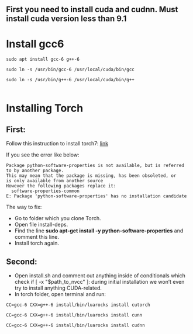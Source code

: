## First you need to install cuda and cudnn. Must install cuda version less than 9.1


# Install gcc6
```
sudo apt install gcc-6 g++-6

sudo ln -s /usr/bin/gcc-6 /usr/local/cuda/bin/gcc

sudo ln -s /usr/bin/g++-6 /usr/local/cuda/bin/g++
  
```

# Installing Torch
## First:
Follow this instruction to install torch7: [link](http://torch.ch/docs/getting-started.html#installing-torch)

If you see the error like below: 
```
Package python-software-properties is not available, but is referred to by another package.
This may mean that the package is missing, has been obsoleted, or
is only available from another source
However the following packages replace it:
  software-properties-common
E: Package 'python-software-properties' has no installation candidate
```

The way to fix:

  + Go to folder which you clone Torch.
  + Open file install-deps.
  + Find the line **sudo apt-get install -y python-software-properties** and comment this line.
  + Install torch again.


## Second: 
+ Open install.sh and comment out anything inside of conditionals which check if [ -x "$path_to_nvcc" ]: during initial installation we won’t even try to install anything CUDA-related.
+ In torch folder, open terminal and run:
```
CC=gcc-6 CXX=g++-6 install/bin/luarocks install cutorch

CC=gcc-6 CXX=g++-6 install/bin/luarocks install cunn

CC=gcc-6 CXX=g++-6 install/bin/luarocks install cudnn
```
